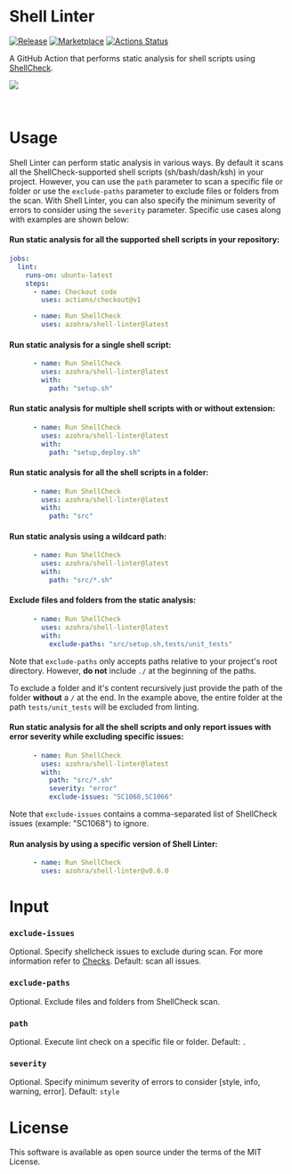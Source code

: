 # Shell Linter

[![Release](https://img.shields.io/github/release/azohra/shell-linter.svg)](https://github.com/azohra/shell-linter/releases)
[![Marketplace](https://img.shields.io/badge/GitHub-Marketplace-red.svg)](https://github.com/marketplace/actions/shell-linter)
[![Actions Status](https://github.com/azohra/shell-linter/workflows/CI-workflow/badge.svg)](https://github.com/azohra/shell-linter/actions?query=branch%3Adevelop)


A GitHub Action that performs static analysis for shell scripts using [ShellCheck](https://github.com/koalaman/shellcheck).

![](docs/images/preview.png)

<br>

# Usage

Shell Linter can perform static analysis in various ways. By default it scans all the ShellCheck-supported shell scripts (sh/bash/dash/ksh) in your project. However, you can use the `path` parameter to scan a specific file or folder or use the `exclude-paths` parameter to exclude files or folders from the scan. With Shell Linter, you can also specify the minimum severity of errors to consider using the `severity` parameter. Specific use cases along with examples are shown below:

#### Run static analysis for all the supported shell scripts in your repository:
```yml
jobs:
  lint:
    runs-on: ubuntu-latest
    steps:
      - name: Checkout code
        uses: actions/checkout@v1

      - name: Run ShellCheck
        uses: azohra/shell-linter@latest
```

#### Run static analysis for a single shell script:
```yml
      - name: Run ShellCheck
        uses: azohra/shell-linter@latest
        with:
          path: "setup.sh"
```

#### Run static analysis for multiple shell scripts **with or without** extension:
```yml
      - name: Run ShellCheck
        uses: azohra/shell-linter@latest
        with:
          path: "setup,deploy.sh"
```

#### Run static analysis for all the shell scripts in a folder:
```yml
      - name: Run ShellCheck
        uses: azohra/shell-linter@latest
        with:
          path: "src"
```

#### Run static analysis using a **wildcard** path:
```yml
      - name: Run ShellCheck
        uses: azohra/shell-linter@latest
        with:
          path: "src/*.sh"
```
#### Exclude files and folders from the static analysis:
```yml
      - name: Run ShellCheck
        uses: azohra/shell-linter@latest
        with:
          exclude-paths: "src/setup.sh,tests/unit_tests" 
```
Note that `exclude-paths` only accepts paths relative to your project's root directory. However, **do not** include `./` at the beginning of the paths. 

To exclude a folder and it's content recursively just provide the path of the folder **without** a `/` at the end. In the example above, the entire folder at the path `tests/unit_tests` will be excluded from linting.

#### Run static analysis for all the shell scripts and only report issues with error severity while excluding specific issues:
```yml
      - name: Run ShellCheck
        uses: azohra/shell-linter@latest
        with:
          path: "src/*.sh"
          severity: "error"
          exclude-issues: "SC1068,SC1066"
```
Note that `exclude-issues` contains a comma-separated list of ShellCheck issues (example: "SC1068") to ignore.

#### Run analysis by using a specific version of Shell Linter:
```yml
      - name: Run ShellCheck
        uses: azohra/shell-linter@v0.6.0
```

# Input

### `exclude-issues`
Optional. Specify shellcheck issues to exclude during scan. For more information refer to [Checks](https://github.com/koalaman/shellcheck/wiki/Checks). Default: scan all issues.

### `exclude-paths`
Optional. Exclude files and folders from ShellCheck scan. 

### `path`
Optional. Execute lint check on a specific file or folder. Default: `.`

### `severity`
Optional. Specify minimum severity of errors to consider [style, info, warning, error]. Default: `style`

# License
This software is available as open source under the terms of the MIT License.
